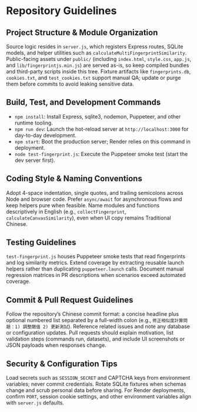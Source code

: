 # Repository Guidelines

## Project Structure & Module Organization
Source logic resides in `server.js`, which registers Express routes, SQLite models, and helper utilities such as `calculateMultiFingerprintSimilarity`. Public-facing assets under `public/` (including `index.html`, `style.css`, `app.js`, and `lib/fingerprintjs.min.js`) are served as-is, so keep compiled bundles and third-party scripts inside this tree. Fixture artifacts like `fingerprints.db`, `cookies.txt`, and `test_cookies.txt` support manual QA; update or purge them before commits to avoid leaking sensitive data.

## Build, Test, and Development Commands
- `npm install`: Install Express, sqlite3, nodemon, Puppeteer, and other runtime tooling.
- `npm run dev`: Launch the hot-reload server at `http://localhost:3000` for day-to-day development.
- `npm start`: Boot the production server; Render relies on this command in deployment.
- `node test-fingerprint.js`: Execute the Puppeteer smoke test (start the dev server first).

## Coding Style & Naming Conventions
Adopt 4-space indentation, single quotes, and trailing semicolons across Node and browser code. Prefer `async/await` for asynchronous flows and keep helpers pure when feasible. Name modules and functions descriptively in English (e.g., `collectFingerprint`, `calculateCanvasSimilarity`), even when UI copy remains Traditional Chinese.

## Testing Guidelines
`test-fingerprint.js` houses Puppeteer smoke tests that read fingerprints and log similarity metrics. Extend coverage by extracting reusable launch helpers rather than duplicating `puppeteer.launch` calls. Document manual regression matrices in PR descriptions when scenarios exceed automated coverage.

## Commit & Pull Request Guidelines
Follow the repository’s Chinese commit format: a concise headline plus optional numbered list separated by a full-width colon (e.g., `修正相似度計算問題：1) 調整閾值 2) 更新測試`). Reference related issues and note any database or configuration updates. Pull requests should explain motivation, list validation steps (commands run, datasets), and include UI screenshots or JSON payloads when responses change.

## Security & Configuration Tips
Load secrets such as `SESSION_SECRET` and CAPTCHA keys from environment variables; never commit credentials. Rotate SQLite fixtures when schemas change and scrub personal data before sharing. For Render deployments, confirm `PORT`, session cookie settings, and other environment variables align with `server.js` defaults.

